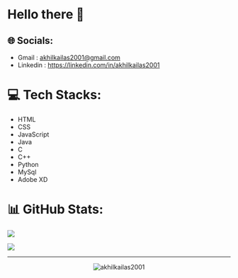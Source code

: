 # Hello there 👋<BR>
## 🌐 Socials:
 - Gmail : akhilkailas2001@gmail.com<br>
 - Linkedin : https://linkedin.com/in/akhilkailas2001<br>
# 💻 Tech Stacks:
 - HTML 
 - CSS
 - JavaScript
 - Java
 - C
 - C++
 - Python
 - MySql
 - Adobe XD

# 📊 GitHub Stats:
![](https://github-readme-stats.vercel.app/api?username=akhilkailas2001&theme=highcontrast&hide_border=false&include_all_commits=true&count_private=true)<br/>

![](https://github-readme-stats.vercel.app/api/top-langs/?username=akhilkailas2001&theme=highcontrast&hide_border=false&include_all_commits=true&count_private=true&layout=compact)


---

<p align="center">
  <img src="https://komarev.com/ghpvc/?username=akhilkailas2001" alt="akhilkailas2001" /> 
</p>
